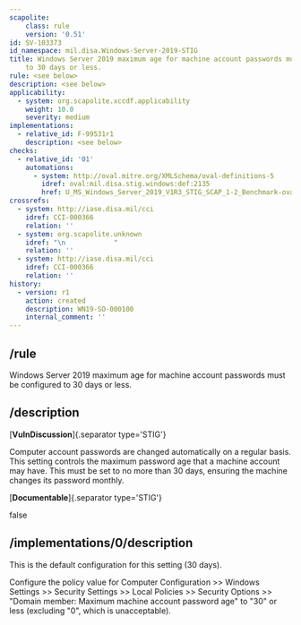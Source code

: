 ```yaml
---
scapolite:
    class: rule
    version: '0.51'
id: SV-103373
id_namespace: mil.disa.Windows-Server-2019-STIG
title: Windows Server 2019 maximum age for machine account passwords must be configured
    to 30 days or less.
rule: <see below>
description: <see below>
applicability:
  - system: org.scapolite.xccdf.applicability
    weight: 10.0
    severity: medium
implementations:
  - relative_id: F-99531r1
    description: <see below>
checks:
  - relative_id: '01'
    automations:
      - system: http://oval.mitre.org/XMLSchema/oval-definitions-5
        idref: oval:mil.disa.stig.windows:def:2135
        href: U_MS_Windows_Server_2019_V1R3_STIG_SCAP_1-2_Benchmark-oval.xml
crossrefs:
  - system: http://iase.disa.mil/cci
    idref: CCI-000366
    relation: ''
  - system: org.scapolite.unknown
    idref: "\n            "
    relation: ''
  - system: http://iase.disa.mil/cci
    idref: CCI-000366
    relation: ''
history:
  - version: r1
    action: created
    description: WN19-SO-000100
    internal_comment: ''
---
```



## /rule

Windows Server 2019 maximum age for machine account passwords must be configured to 30 days or less.

## /description

[**VulnDiscussion**]{.separator type='STIG'}

Computer account passwords are changed automatically on a regular basis. This setting controls the maximum password age that a machine account may have. This must be set to no more than 30 days, ensuring the machine changes its password monthly.

[**Documentable**]{.separator type='STIG'}

false

## /implementations/0/description

This is the default configuration for this setting (30 days).

Configure the policy value for Computer Configuration >> Windows Settings >> Security Settings >> Local Policies >> Security Options >> "Domain member: Maximum machine account password age" to "30" or less (excluding "0", which is unacceptable).
